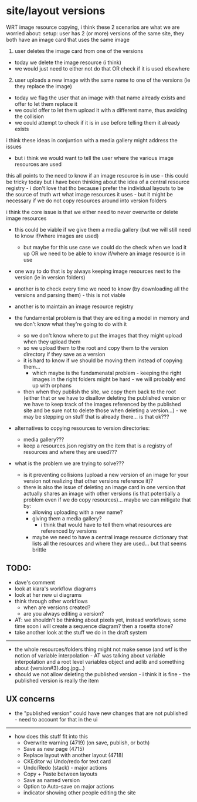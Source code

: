 # site/layout versions

WRT image resource copying, i think these 2 scenarios are what we are worried about:
setup: user has 2 (or more) versions of the same site, they both have an image card that uses the same image
1. user deletes the image card from one of the versions
  - today we delete the image resource (i think)
  - we would just need to either not do that OR check if it is used elsewhere
2. user uploads a new image with the same name to one of the versions (ie they replace the image)
  - today we flag the user that an image with that name already exists and offer to let them replace it
  - we could offer to let them upload it with a different name, thus avoiding the collision
  - we could attempt to check if it is in use before telling them it already exists

i think these ideas in conjuntion with a media gallery might address the issues
  - but i think we would want to tell the user where the various image resources are used

this all points to the need to know if an image resource is in use - this could be tricky today but i have been thinking about the idea of a central resource registry - i don't love that tho because i prefer the individual layouts to be the source of truth wrt what image resources it uses - but it might be necessary if we do not copy resources around into version folders

i think the core issue is that we either need to never overwrite or delete image resources
  - this could be viable if we give them a media gallery (but we will still need to know if/where images are used)
    - but maybe for this use case we could do the check when we load it up
OR we need to be able to know if/where an image resource is in use
  - one way to do that is by always keeping image resources next to the version (ie in version folders)
  - another is to check every time we need to know (by downloading all the versions and parsing them) - this is not viable
  - another is to maintain an image resource registry

- the fundamental problem is that they are editing a model in memory and we don't know what they're going to do with it
  - so we don't know where to put the images that they might upload when they upload them
  - so we upload them to the root and copy them to the version directory if they save as a version
  - it is hard to know if we should be moving them instead of copying them... 
    - which maybe is the fundamenatal problem - keeping the right images in the right folders might be hard - we will probably end up with orphans
  - then when they publish the site, we copy them back to the root (either that or we have to disallow deleting the published version or we have to keep track of the images referenced by the published site and be sure not to delete those when deleting a version...) - we may be stepping on stuff that is already there... is that ok???
- alternatives to copying resources to version directories:
    - media gallery???
    - keep a resources.json registry on the item that is a registry of resources and where they are used???
- what is the problem we are trying to solve???
  - is it preventing collisions (upload a new version of an image for your version not realizing that other versions reference it)?
  - there is also the issue of deleting an image card in one version that actually shares an image with other versions (is that potentially a problem even if we do copy resources)...
  maybe we can mitigate that by:
    - allowing uploading with a new name?
    - giving them a media gallery?
      - i think that would have to tell them what resources are referenced by versions
    - maybe we need to have a central image resource dictionary that lists all the resources and where they are used... but that seems brittle
## TODO:
  - dave's comment
  - look at klara's workflow diagrams
  - look at her new ui diagrams
  - think through other workflows
    - when are versions created?
    - are you always editing a version?
  - AT: we shouldn't be thinking about pixels yet, instead workflows; some time soon i will create a sequence diagram? then a rosetta stone?
  - take another look at the stuff we do in the draft system
  ---
  - the whole resources/folders thing might not make sense (and wtf is the notion of variable interpolation - AT was talking about variable interpolation and a root level variables object and adlib and something about {version#3}.dog.jpg...)
  - should we not allow deleting the published version - i think it is fine - the published version is really the item

## UX concerns
- the "published version" could have new changes that are not published - need to account for that in the ui

-------

- how does this stuff fit into this
  - Overwrite warning (4719) (on save, publish, or both)
  - Save as new page (4715)
  - Replace layout with another layout (4718)
  - CKEditor w/ Undo/redo for text card
  - Undo/Redo (stack) - major actions
  - Copy + Paste between layouts
  - Save as named version
  - Option to Auto-save on major actions
  - indicator showing other people editing the site
